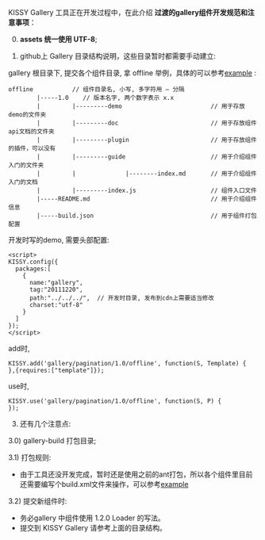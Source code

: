KISSY Gallery 工具正在开发过程中，在此介绍 **过渡的gallery组件开发规范和注意事项**：


0) **assets 统一使用 UTF-8**;

1) github上 Gallery 目录结构说明，这些目录暂时都需要手动建立:

gallery 根目录下, 提交各个组件目录, 拿 offline 举例，具体的可以参考[example](https://github.com/kissygalleryteam/offline "例子") :


```
offline           // 组件目录名, 小写, 多字符用 – 分隔
        |-----1.0    // 版本名字, 两个数字表示 x.x
        |         |---------demo                         // 用于存放demo的文件夹
        |         |---------doc                          // 用于存放组件api文档的文件夹
        |         |---------plugin                       // 用于存放组件的插件，可以没有
        |         |---------guide                        // 用于介绍组件入门的文件夹
        |         |              |--------index.md       // 用于介绍组件入门的文档
        |         |---------index.js                     // 组件入口文件
        |-----README.md                                  // 用于介绍组件信息
        |-----build.json                                 // 用于组件打包配置
```
开发时写的demo, 需要头部配置:

    <script>
    KISSY.config({
      packages:[
        {
          name:"gallery",
          tag:"20111220",
          path:"../../../",  // 开发时目录, 发布到cdn上需要适当修改
          charset:"utf-8"
        }
      ]
    });
    </script>


add时,

```
KISSY.add('gallery/pagination/1.0/offline', function(S, Template) {
},{requires:["template"]});
```

use时, 

``` 
KISSY.use('gallery/pagination/1.0/offline', function(S, P) {
});
```


3)	还有几个注意点:

  3.0) gallery-build 打包目录;
  
  3.1) 打包规则:

  - 由于工具还没开发完成，暂时还是使用之前的ant打包，所以各个组件里目前还需要编写个build.xml文件来操作，可以参考[example](https://github.com/kissygalleryteam/offline/blob/master/1.0/build.xml "例子")

  3.2) 提交新组件时:
  
  - 务必gallery 中组件使用 1.2.0 Loader 的写法。
  - 提交到 KISSY Gallery 请参考上面的目录结构。
  

